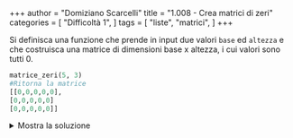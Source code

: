 +++
author = "Domiziano Scarcelli"
title = "1.008 - Crea matrici di zeri"
categories = [
    "Difficoltà 1",
]
tags = [
    "liste",
    "matrici",
]
+++

Si definisca una funzione che prende in input due valori `base` ed `altezza` e che costruisca una matrice di dimensioni base x altezza, i cui valori sono tutti 0. 

```python
matrice_zeri(5, 3)
#Ritorna la matrice
[[0,0,0,0,0],
[0,0,0,0,0]
[0,0,0,0,0]]
```

<details>
<summary>Mostra la soluzione</summary>

>TODO: da inserire

</details>
